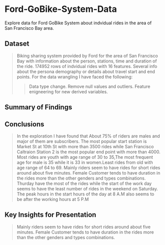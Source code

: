 # Ford-GoBike-System-Data
Explore data for Ford GoBike System about indvidual rides in the area of San Francisco Bay area.

## Dataset

> Biking sharing system provided by Ford for the area of San Francisco Bay with information about the person, stations, time and duration of the ride. 
> 174952 rows of indvidual rides with 16 features. Several info about the persona demography or details about travel start and end points.
> For the data wrangling I have faced the following:
>> Data type change.
>> Remove null values and outliers.
>> Feature enigneering for new derived variables.

## Summary of Findings

## Conclusions
> In the exploration I have found that About 75% of riders are males and major of them are subscribers. 
> The most popular start station is Market St at 10th St with more than 3500 rides while San Francisco Caltraion Station 2 is the most popular end point with more than 4000.
> Most rides are youth with age range of 30 to 35,The most frequent age for male is 35 while it is 33 in women.Least rides from old with age range of 64 to 69.
> Mainly riders seem to have rides for short rides around about five minutes.
> Female Customer tends to have duration in the rides more than the other genders and types combinations.
> Thurday have the most of the rides while the start of the work day seems to have the least number of rides in the weekend on Saturday.
> The peak hours in the start hours of the day at 8 A.M  also seems to be after the working hours at 5 P.M 

## Key Insights for Presentation

> Mainly riders seem to have rides for short rides around about five minutes.
> Female Customer tends to have duration in the rides more than the other genders and types combinations.
